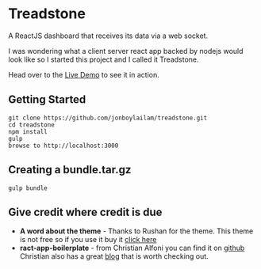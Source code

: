 # Treadstone
A ReactJS dashboard that receives its data via a web socket.

I was wondering what a client server react app backed by nodejs would look like so I started this project and I called 
it Treadstone.

Head over to the [Live Demo](http://treadstone.jonlailam.net) to see it in action.

## Getting Started

```
git clone https://github.com/jonboylailam/treadstone.git 
cd treadstone
npm install
gulp
browse to http://localhost:3000
```

## Creating a bundle.tar.gz
```
gulp bundle
```

## Give credit where credit is due

- **A word about the theme** - Thanks to Rushan for the theme. This theme is not free so if you use it buy it [click here](https://wrapbootstrap.com/theme/superadmin-responsive-admin-frontend-WB02N9M12) 
- **ract-app-boilerplate** - from Christian Alfoni you can find it on [github](https://github.com/christianalfoni/react-app-boilerplate) Christian also has a great [blog](http://www.christianalfoni.com) that is worth checking out.